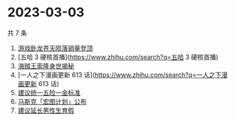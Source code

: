 # 2023-03-03

共 7 条

<!-- BEGIN ZHIHUSEARCH -->
<!-- 最后更新时间 Fri Mar 03 2023 22:06:52 GMT+0800 (China Standard Time) -->
1. [游戏卧龙苍天陨落销量登顶](https://www.zhihu.com/search?q=游戏卧龙苍天陨落销量登顶)
1. [五哈 3 硬核首播](https://www.zhihu.com/search?q=五哈 3 硬核首播)
1. [海贼王索隆身世揭秘](https://www.zhihu.com/search?q=海贼王索隆身世揭秘)
1. [一人之下漫画更新 613 话](https://www.zhihu.com/search?q=一人之下漫画更新 613 话)
1. [建议统一五险一金标准](https://www.zhihu.com/search?q=建议统一五险一金标准)
1. [马斯克「宏图计划」公布](https://www.zhihu.com/search?q=马斯克「宏图计划」公布)
1. [建议延长男性生育假](https://www.zhihu.com/search?q=建议延长男性生育假)
<!-- END ZHIHUSEARCH -->

